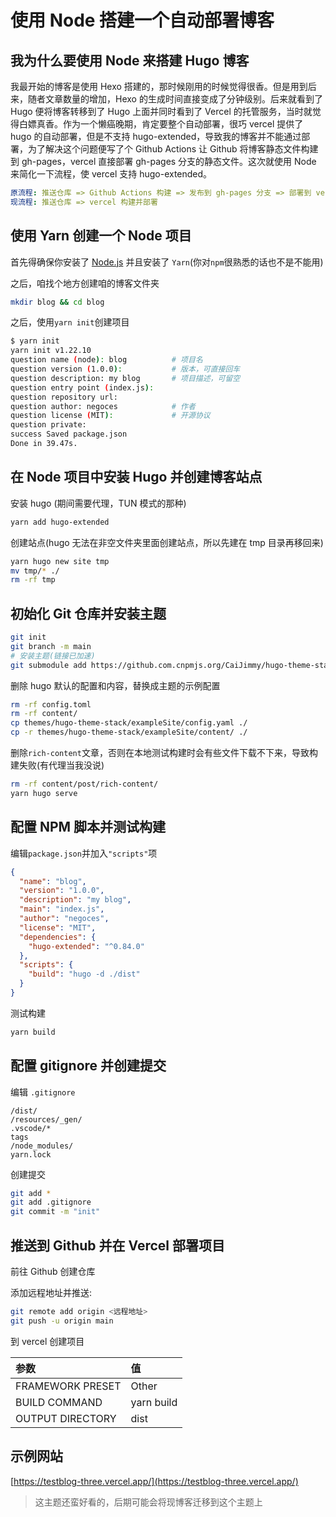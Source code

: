 # 使用 Node 搭建一个自动部署博客


## 我为什么要使用 Node 来搭建 Hugo 博客

我最开始的博客是使用 Hexo 搭建的，那时候刚用的时候觉得很香。但是用到后来，随者文章数量的增加，Hexo 的生成时间直接变成了分钟级别。后来就看到了 Hugo 便将博客转移到了 Hugo 上面并同时看到了 Vercel 的托管服务，当时就觉得白嫖真香。作为一个懒癌晚期，肯定要整个自动部署，很巧 vercel 提供了 hugo 的自动部署，但是不支持 hugo-extended，导致我的博客并不能通过部署，为了解决这个问题便写了个 Github Actions 让 Github 将博客静态文件构建到 gh-pages，vercel 直接部署 gh-pages 分支的静态文件。这次就使用 Node 来简化一下流程，使 vercel 支持 hugo-extended。

<!--more-->

```yaml
原流程: 推送仓库 => Github Actions 构建 => 发布到 gh-pages 分支 => 部署到 vervel
现流程: 推送仓库 => vercel 构建并部署
```

## 使用 Yarn 创建一个 Node 项目

首先得确保你安装了 [Node.js](https://nodejs.org/zh-cn/) 并且安装了 `Yarn`(你对`npm`很熟悉的话也不是不能用)

之后，咱找个地方创建咱的博客文件夹

```bash
mkdir blog && cd blog
```

之后，使用`yarn init`创建项目

```bash
$ yarn init
yarn init v1.22.10
question name (node): blog          # 项目名
question version (1.0.0):           # 版本，可直接回车
question description: my blog       # 项目描述，可留空
question entry point (index.js):
question repository url:
question author: negoces            # 作者
question license (MIT):             # 开源协议
question private:
success Saved package.json
Done in 39.47s.
```

## 在 Node 项目中安装 Hugo 并创建博客站点

安装 hugo (期间需要代理，TUN 模式的那种)

```bash
yarn add hugo-extended
```

创建站点(hugo 无法在非空文件夹里面创建站点，所以先建在 tmp 目录再移回来)

```bash
yarn hugo new site tmp
mv tmp/* ./
rm -rf tmp
```

## 初始化 Git 仓库并安装主题

```bash
git init
git branch -m main
# 安装主题(链接已加速)
git submodule add https://github.com.cnpmjs.org/CaiJimmy/hugo-theme-stack/ themes/hugo-theme-stack
```

删除 hugo 默认的配置和内容，替换成主题的示例配置

```bash
rm -rf config.toml
rm -rf content/
cp themes/hugo-theme-stack/exampleSite/config.yaml ./
cp -r themes/hugo-theme-stack/exampleSite/content/ ./
```

删除`rich-content`文章，否则在本地测试构建时会有些文件下载不下来，导致构建失败(有代理当我没说)

```bash
rm -rf content/post/rich-content/
yarn hugo serve
```

## 配置 NPM 脚本并测试构建

编辑`package.json`并加入`"scripts"`项

```json
{
  "name": "blog",
  "version": "1.0.0",
  "description": "my blog",
  "main": "index.js",
  "author": "negoces",
  "license": "MIT",
  "dependencies": {
    "hugo-extended": "^0.84.0"
  },
  "scripts": {
    "build": "hugo -d ./dist"
  }
}
```

测试构建

```bash
yarn build
```

## 配置 gitignore 并创建提交

编辑 `.gitignore`

```text
/dist/
/resources/_gen/
.vscode/*
tags
/node_modules/
yarn.lock
```

创建提交

```bash
git add *
git add .gitignore
git commit -m "init"
```

## 推送到 Github 并在 Vercel 部署项目

前往 Github 创建仓库

添加远程地址并推送:

```bash
git remote add origin <远程地址>
git push -u origin main
```

到 vercel 创建项目

| 参数             | 值         |
| :--------------- | :--------- |
| FRAMEWORK PRESET | Other      |
| BUILD COMMAND    | yarn build |
| OUTPUT DIRECTORY | dist       |

## 示例网站

[https://testblog-three.vercel.app/](https://testblog-three.vercel.app/)

> 这主题还蛮好看的，后期可能会将现博客迁移到这个主题上
